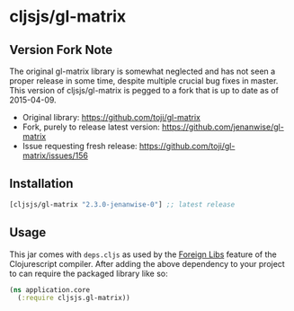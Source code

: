# cljsjs/gl-matrix

## Version Fork Note

The original gl-matrix library is somewhat neglected and has not seen
a proper release in some time, despite multiple crucial bug fixes in
master. This version of cljsjs/gl-matrix is pegged to a fork that is up
to date as of 2015-04-09.

* Original library: https://github.com/toji/gl-matrix
* Fork, purely to release latest version: https://github.com/jenanwise/gl-matrix
* Issue requesting fresh release: https://github.com/toji/gl-matrix/issues/156

## Installation

[](dependency)
```clojure
[cljsjs/gl-matrix "2.3.0-jenanwise-0"] ;; latest release
```
[](/dependency)


## Usage

This jar comes with `deps.cljs` as used by the [Foreign Libs][flibs] feature
of the Clojurescript compiler. After adding the above dependency to your project
to can require the packaged library like so:

```clojure
(ns application.core
  (:require cljsjs.gl-matrix))
```

[flibs]: https://github.com/clojure/clojurescript/wiki/Foreign-Dependencies
